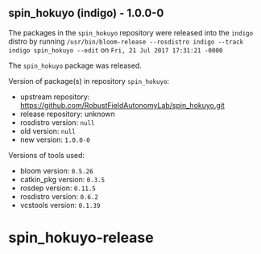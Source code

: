 ## spin_hokuyo (indigo) - 1.0.0-0

The packages in the `spin_hokuyo` repository were released into the `indigo` distro by running `/usr/bin/bloom-release --rosdistro indigo --track indigo spin_hokuyo --edit` on `Fri, 21 Jul 2017 17:31:21 -0000`

The `spin_hokuyo` package was released.

Version of package(s) in repository `spin_hokuyo`:

- upstream repository: https://github.com/RobustFieldAutonomyLab/spin_hokuyo.git
- release repository: unknown
- rosdistro version: `null`
- old version: `null`
- new version: `1.0.0-0`

Versions of tools used:

- bloom version: `0.5.26`
- catkin_pkg version: `0.3.5`
- rosdep version: `0.11.5`
- rosdistro version: `0.6.2`
- vcstools version: `0.1.39`


# spin_hokuyo-release